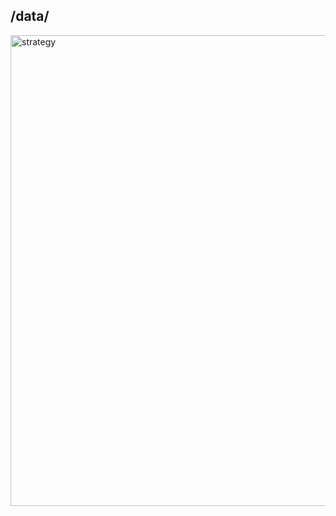 ## /data/

<img width="753" alt="strategy" src="https://github.com/SaumikDana/Machine_Learning_Trading/assets/9474631/3933ff9f-4370-40f2-ab62-dc8a73cbf945">


